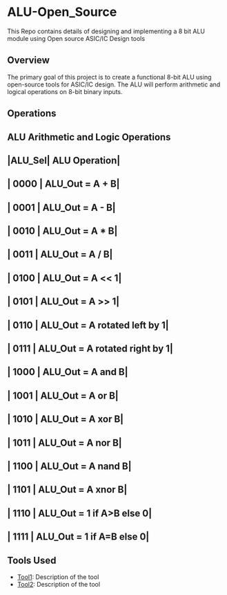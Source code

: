 # ALU-Open_Source
This Repo contains details of designing and implementing a 8 bit ALU module using Open source ASIC/IC Design tools

## Overview
The primary goal of this project is to create a functional 8-bit ALU using open-source tools for ASIC/IC design. The ALU will perform arithmetic and logical operations on 8-bit binary inputs.

## Operations
ALU Arithmetic and Logic Operations
----------------------------------------------------------------------
|ALU_Sel|   ALU Operation|
----------------------------------------------------------------------
| 0000  |   ALU_Out = A + B|
----------------------------------------------------------------------
| 0001  |   ALU_Out = A - B|
----------------------------------------------------------------------
| 0010  |   ALU_Out = A * B|
----------------------------------------------------------------------
| 0011  |   ALU_Out = A / B|
----------------------------------------------------------------------
| 0100  |   ALU_Out = A << 1|
----------------------------------------------------------------------
| 0101  |   ALU_Out = A >> 1|
----------------------------------------------------------------------
| 0110  |   ALU_Out = A rotated left by 1|
----------------------------------------------------------------------
| 0111  |   ALU_Out = A rotated right by 1|
----------------------------------------------------------------------
| 1000  |   ALU_Out = A and B|
----------------------------------------------------------------------
| 1001  |   ALU_Out = A or B|
----------------------------------------------------------------------
| 1010  |   ALU_Out = A xor B|
----------------------------------------------------------------------
| 1011  |   ALU_Out = A nor B|
----------------------------------------------------------------------
| 1100  |   ALU_Out = A nand B|
----------------------------------------------------------------------
| 1101  |   ALU_Out = A xnor B|
----------------------------------------------------------------------
| 1110  |   ALU_Out = 1 if A>B else 0|
----------------------------------------------------------------------
| 1111  |   ALU_Out = 1 if A=B else 0|
----------------------------------------------------------------------


## Tools Used
- [Tool1](link1): Description of the tool
- [Tool2](link2): Description of the tool
